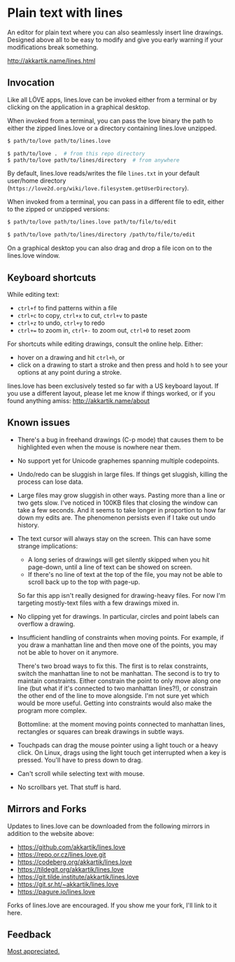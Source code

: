 # Plain text with lines

An editor for plain text where you can also seamlessly insert line drawings.
Designed above all to be easy to modify and give you early warning if your
modifications break something.

http://akkartik.name/lines.html

## Invocation

Like all LÖVE apps, lines.love can be invoked either from a terminal or
by clicking on the application in a graphical desktop.

When invoked from a terminal, you can pass the love binary the path to either
the zipped lines.love or a directory containing lines.love unzipped.

```sh
$ path/to/love path/to/lines.love

$ path/to/love .  # from this repo directory
$ path/to/love path/to/lines/directory  # from anywhere
```

By default, lines.love reads/writes the file `lines.txt` in your default
user/home directory (`https://love2d.org/wiki/love.filesystem.getUserDirectory`).

When invoked from a terminal, you can pass in a different file to edit, either
to the zipped or unzipped versions:

```sh
$ path/to/love path/to/lines.love path/to/file/to/edit

$ path/to/love path/to/lines/directory /path/to/file/to/edit
```

On a graphical desktop you can also drag and drop a file icon on to the
lines.love window.

## Keyboard shortcuts

While editing text:
* `ctrl+f` to find patterns within a file
* `ctrl+c` to copy, `ctrl+x` to cut, `ctrl+v` to paste
* `ctrl+z` to undo, `ctrl+y` to redo
* `ctrl+=` to zoom in, `ctrl+-` to zoom out, `ctrl+0` to reset zoom

For shortcuts while editing drawings, consult the online help. Either:
* hover on a drawing and hit `ctrl+h`, or
* click on a drawing to start a stroke and then press and hold `h` to see your
  options at any point during a stroke.

lines.love has been exclusively tested so far with a US keyboard layout. If
you use a different layout, please let me know if things worked, or if you
found anything amiss: http://akkartik.name/about

## Known issues

* There's a bug in freehand drawings (C-p mode) that causes them to be
  highlighted even when the mouse is nowhere near them.

* No support yet for Unicode graphemes spanning multiple codepoints.

* Undo/redo can be sluggish in large files. If things get sluggish, killing
  the process can lose data.

* Large files may grow sluggish in other ways. Pasting more than a line or two
  gets slow. I've noticed in 100KB files that closing the window can take a
  few seconds. And it seems to take longer in proportion to how far down my
  edits are. The phenomenon persists even if I take out undo history.

* The text cursor will always stay on the screen. This can have some strange
  implications:

    * A long series of drawings will get silently skipped when you hit
      page-down, until a line of text can be showed on screen.
    * If there's no line of text at the top of the file, you may not be able
      to scroll back up to the top with page-up.

  So far this app isn't really designed for drawing-heavy files. For now I'm
  targeting mostly-text files with a few drawings mixed in.

* No clipping yet for drawings. In particular, circles and point labels can
  overflow a drawing.

* Insufficient handling of constraints when moving points. For example, if you
  draw a manhattan line and then move one of the points, you may not be able
  to hover on it anymore.

  There's two broad ways to fix this. The first is to relax constraints,
  switch the manhattan line to not be manhattan. The second is to try to
  maintain constraints. Either constrain the point to only move along one line
  (but what if it's connected to two manhattan lines?!), or constrain the
  other end of the line to move alongside. I'm not sure yet which would be
  more useful. Getting into constraints would also make the program more
  complex.

  Bottomline: at the moment moving points connected to manhattan lines,
  rectangles or squares can break drawings in subtle ways.

* Touchpads can drag the mouse pointer using a light touch or a heavy click.
  On Linux, drags using the light touch get interrupted when a key is pressed.
  You'll have to press down to drag.

* Can't scroll while selecting text with mouse.

* No scrollbars yet. That stuff is hard.

## Mirrors and Forks

Updates to lines.love can be downloaded from the following mirrors in addition
to the website above:
* https://github.com/akkartik/lines.love
* https://repo.or.cz/lines.love.git
* https://codeberg.org/akkartik/lines.love
* https://tildegit.org/akkartik/lines.love
* https://git.tilde.institute/akkartik/lines.love
* https://git.sr.ht/~akkartik/lines.love
* https://pagure.io/lines.love

Forks of lines.love are encouraged. If you show me your fork, I'll link to it
here.

## Feedback

[Most appreciated.](http://akkartik.name/contact)
